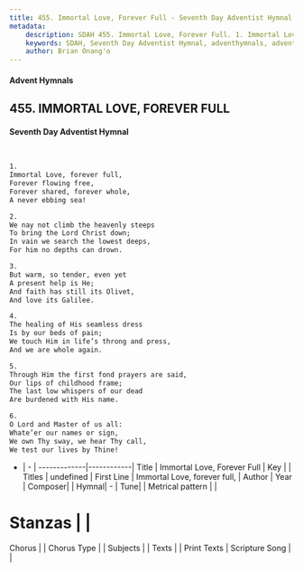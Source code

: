 ```yaml
---
title: 455. Immortal Love, Forever Full - Seventh Day Adventist Hymnal
metadata:
    description: SDAH 455. Immortal Love, Forever Full. 1. Immortal Love, forever full, Forever flowing free, Forever shared, forever whole, A never ebbing sea!
    keywords: SDAH, Seventh Day Adventist Hymnal, adventhymnals, advent hymnals, Immortal Love, Forever Full, Immortal Love, forever full, 
    author: Brian Onang'o
---
```


#### Advent Hymnals
## 455. IMMORTAL LOVE, FOREVER FULL
#### Seventh Day Adventist Hymnal

```txt


1.
Immortal Love, forever full,
Forever flowing free,
Forever shared, forever whole,
A never ebbing sea!

2.
We nay not climb the heavenly steeps
To bring the Lord Christ down;
In vain we search the lowest deeps,
For him no depths can drown.

3.
But warm, so tender, even yet
A present help is He;
And faith has still its Olivet,
And love its Galilee.

4.
The healing of His seamless dress
Is by our beds of pain;
We touch Him in life’s throng and press,
And we are whole again.

5.
Through Him the first fond prayers are said,
Our lips of childhood frame;
The last low whispers of our dead
Are burdened with His name.

6.
O Lord and Master of us all:
Whate’er our names or sign,
We own Thy sway, we hear Thy call,
We test our lives by Thine!


```

- |   -  |
-------------|------------|
Title | Immortal Love, Forever Full |
Key |  |
Titles | undefined |
First Line | Immortal Love, forever full, |
Author | 
Year | 
Composer|  |
Hymnal|  - |
Tune|  |
Metrical pattern | |
# Stanzas |  |
Chorus |  |
Chorus Type |  |
Subjects |  |
Texts |  |
Print Texts | 
Scripture Song |  |
  
